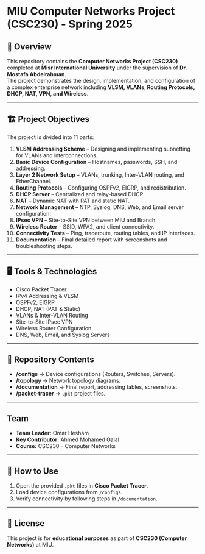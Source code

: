# MIU Computer Networks Project (CSC230) - Spring 2025

## 📌 Overview
This repository contains the **Computer Networks Project (CSC230)** completed at **Misr International University** under the supervision of **Dr. Mostafa Abdelrahman**.  
The project demonstrates the design, implementation, and configuration of a complex enterprise network including **VLSM, VLANs, Routing Protocols, DHCP, NAT, VPN, and Wireless**.

---

## 🏗️ Project Objectives
The project is divided into 11 parts:

1. **VLSM Addressing Scheme** – Designing and implementing subnetting for VLANs and interconnections.  
2. **Basic Device Configuration** – Hostnames, passwords, SSH, and addressing.  
3. **Layer 2 Network Setup** – VLANs, trunking, Inter-VLAN routing, and EtherChannel.  
4. **Routing Protocols** – Configuring OSPFv2, EIGRP, and redistribution.  
5. **DHCP Server** – Centralized and relay-based DHCP.  
6. **NAT** – Dynamic NAT with PAT and static NAT.  
7. **Network Management** – NTP, Syslog, DNS, Web, and Email server configuration.  
8. **IPsec VPN** – Site-to-Site VPN between MIU and Branch.  
9. **Wireless Router** – SSID, WPA2, and client connectivity.  
10. **Connectivity Tests** – Ping, traceroute, routing tables, and IP interfaces.  
11. **Documentation** – Final detailed report with screenshots and troubleshooting steps.

---

## 🖥️ Tools & Technologies
- Cisco Packet Tracer
- IPv4 Addressing & VLSM
- OSPFv2, EIGRP
- DHCP, NAT (PAT & Static)
- VLANs & Inter-VLAN Routing
- Site-to-Site IPsec VPN
- Wireless Router Configuration
- DNS, Web, Email, and Syslog Servers

---

## 📂 Repository Contents
- **/configs** → Device configurations (Routers, Switches, Servers).  
- **/topology** → Network topology diagrams.  
- **/documentation** → Final report, addressing tables, screenshots.  
- **/packet-tracer** → `.pkt` project files.  

---

## Team
- **Team Leader:** Omar Hesham
- **Key Contributor:** Ahmed Mohamed Galal 
- **Course:** CSC230 – Computer Networks  

---

## 🚀 How to Use
1. Open the provided `.pkt` files in **Cisco Packet Tracer**.  
2. Load device configurations from `/configs`.  
3. Verify connectivity by following steps in `/documentation`.  

---

## 📑 License
This project is for **educational purposes** as part of **CSC230 (Computer Networks)** at MIU.  
